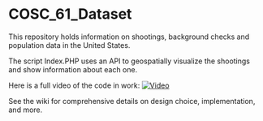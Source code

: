# COSC_61_Dataset

This repository holds information on shootings, background checks and population data in the United States.

The script Index.PHP uses an API to geospatially visualize the shootings and show information about each one. 

Here is a full video of the code in work:
[![Video](https://img.youtu.be/NGz2aO3N9r8/maxresdefault.jpg)](https://youtu.be/NGz2aO3N9r8)

See the wiki for comprehensive details on design choice, implementation, and more.
